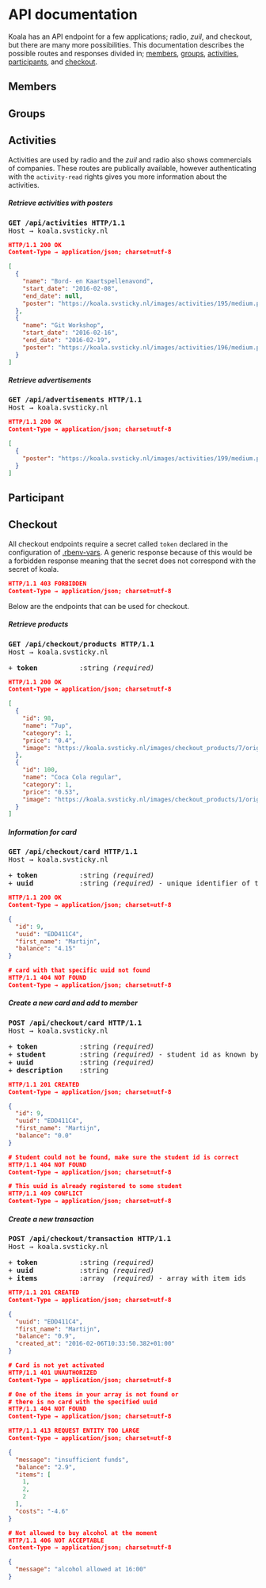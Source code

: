 # API documentation
Koala has an API endpoint for a few applications; radio, _zuil_, and checkout, but there are many more possibilities. This documentation describes the possible routes and responses divided in; [members](#members), [groups](#groups), [activities](#activities), [participants](#participants), and [checkout](#checkout).

## Members

## Groups

## Activities
Activities are used by radio and the _zuil_ and radio also shows commercials of companies. These routes are publically available, however authenticating with the `activity-read` rights gives you more information about the activities.

##### Retrieve activities with posters
<pre>
<b>GET /api/activities HTTP/1.1</b>
Host → koala.svsticky.nl
</pre>

```json
HTTP/1.1 200 OK
Content-Type → application/json; charset=utf-8

[
  {
    "name": "Bord- en Kaartspellenavond",
    "start_date": "2016-02-08",
    "end_date": null,
    "poster": "https://koala.svsticky.nl/images/activities/195/medium.png?1453461841"
  },
  {
    "name": "Git Workshop",
    "start_date": "2016-02-16",
    "end_date": "2016-02-19",
    "poster": "https://koala.svsticky.nl/images/activities/196/medium.png?1453679092"
  }
]
```

##### Retrieve advertisements
<pre>
<b>GET /api/advertisements HTTP/1.1</b>
Host → koala.svsticky.nl
</pre>

```json
HTTP/1.1 200 OK
Content-Type → application/json; charset=utf-8

[
  {
    "poster": "https://koala.svsticky.nl/images/activities/199/medium.png?1453823170"
  }
]
```

## Participant


## Checkout
All checkout endpoints require a secret called `token` declared in the configuration of [.rbenv-vars](/.rbenv-vars-sample). A generic response because of this would be a forbidden response meaning that the secret does not correspond with the secret of koala.
```json
HTTP/1.1 403 FORBIDDEN
Content-Type → application/json; charset=utf-8
```
Below are the endpoints that can be used for checkout.



##### Retrieve products
<pre>
<b>GET /api/checkout/products HTTP/1.1</b>
Host → koala.svsticky.nl

+ <b>token</b>          :string <em>(required)</em>
</pre>

```json
HTTP/1.1 200 OK
Content-Type → application/json; charset=utf-8

[
  {
    "id": 98,
    "name": "7up",
    "category": 1,
    "price": "0.4",
    "image": "https://koala.svsticky.nl/images/checkout_products/7/original.png?1433681363"
  },
  {
    "id": 100,
    "name": "Coca Cola regular",
    "category": 1,
    "price": "0.53",
    "image": "https://koala.svsticky.nl/images/checkout_products/1/original.png?1433681225"
  }
]
```



##### Information for card
<pre>
<b>GET /api/checkout/card HTTP/1.1</b>
Host → koala.svsticky.nl

+ <b>token</b>          :string <em>(required)</em>
+ <b>uuid</b>           :string <em>(required)</em> - unique identifier of the OV-card
</pre>

```json
HTTP/1.1 200 OK
Content-Type → application/json; charset=utf-8

{
  "id": 9,
  "uuid": "EDD411C4",
  "first_name": "Martijn",
  "balance": "4.15"
}
```

```json
# card with that specific uuid not found
HTTP/1.1 404 NOT FOUND
Content-Type → application/json; charset=utf-8
```



##### Create a new card and add to member
<pre>
<b>POST /api/checkout/card HTTP/1.1</b>
Host → koala.svsticky.nl

+ <b>token</b>          :string <em>(required)</em>
+ <b>student</b>        :string <em>(required)</em> - student id as known by koala
+ <b>uuid</b>           :string <em>(required)</em>
+ <b>description</b>    :string
</pre>

```json
HTTP/1.1 201 CREATED
Content-Type → application/json; charset=utf-8

{
  "id": 9,
  "uuid": "EDD411C4",
  "first_name": "Martijn",
  "balance": "0.0"
}
```

```json
# Student could not be found, make sure the student id is correct
HTTP/1.1 404 NOT FOUND
Content-Type → application/json; charset=utf-8
```

```json
# This uuid is already registered to some student
HTTP/1.1 409 CONFLICT
Content-Type → application/json; charset=utf-8
```



##### Create a new transaction
<pre>
<b>POST /api/checkout/transaction HTTP/1.1</b>
Host → koala.svsticky.nl

+ <b>token</b>          :string <em>(required)</em>
+ <b>uuid</b>           :string <em>(required)</em>
+ <b>items</b>          :array  <em>(required)</em> - array with item ids
</pre>

```json
HTTP/1.1 201 CREATED
Content-Type → application/json; charset=utf-8

{
  "uuid": "EDD411C4",
  "first_name": "Martijn",
  "balance": "0.9",
  "created_at": "2016-02-06T10:33:50.382+01:00"
}
```

```json
# Card is not yet activated
HTTP/1.1 401 UNAUTHORIZED
Content-Type → application/json; charset=utf-8
```

```json
# One of the items in your array is not found or
# there is no card with the specified uuid
HTTP/1.1 404 NOT FOUND
Content-Type → application/json; charset=utf-8
```

```json
HTTP/1.1 413 REQUEST ENTITY TOO LARGE
Content-Type → application/json; charset=utf-8

{
  "message": "insufficient funds",
  "balance": "2.9",
  "items": [
    1,
    2,
    2
  ],
  "costs": "-4.6"
}
```

```json
# Not allowed to buy alcohol at the moment
HTTP/1.1 406 NOT ACCEPTABLE
Content-Type → application/json; charset=utf-8

{
  "message": "alcohol allowed at 16:00"
}
```
